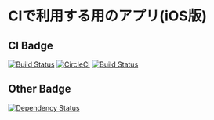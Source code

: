 # CIで利用する用のアプリ(iOS版)
## CI Badge
[![Build Status](https://www.bitrise.io/app/3f24c1f9b9ad0487/status.svg?token=tdt1rFEVAogIqGHd7J771Q)](https://www.bitrise.io/app/3f24c1f9b9ad0487)
[![CircleCI](https://circleci.com/gh/tarappo/ci-sample-ios.svg?style=svg)](https://circleci.com/gh/tarappo/ci-sample-ios)
[![Build Status](https://travis-ci.org/tarappo/ci-sample-ios.svg?branch=master)](https://travis-ci.org/tarappo/ci-sample-ios)

## Other Badge
[![Dependency Status](https://dependencyci.com/github/tarappo/ci-sample-ios/badge)](https://dependencyci.com/github/tarappo/ci-sample-ios)
